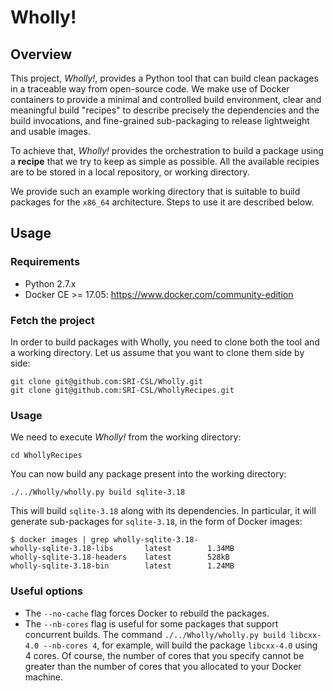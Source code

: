 # Wholly!

## Overview

This project, *Wholly!*, provides a Python tool that can build clean packages in a traceable way from open-source code. We make use of Docker containers to provide a minimal and controlled build environment, clear and meaningful build "recipes" to describe precisely the dependencies and the build invocations, and fine-grained sub-packaging to release lightweight and usable images.

To achieve that, *Wholly!* provides the orchestration to build a package using a **recipe** that we try to keep as simple as possible. All the available recipies are to be stored in a local repository, or working directory.

We provide such an example working directory that is suitable to build packages for the `x86_64` architecture. Steps to use it are described below.

## Usage

### Requirements

- Python 2.7.x
- Docker CE >= 17.05: https://www.docker.com/community-edition

### Fetch the project

In order to build packages with Wholly, you need to clone both the tool and a working directory. Let us assume that you want to clone them side by side:

```
git clone git@github.com:SRI-CSL/Wholly.git
git clone git@github.com:SRI-CSL/WhollyRecipes.git
```

### Usage

We need to execute *Wholly!* from the working directory:
```
cd WhollyRecipes
```

You can now build any package present into the working directory:

```
./../Wholly/wholly.py build sqlite-3.18
```
This will build `sqlite-3.18` along with its dependencies. In particular, it will generate sub-packages for `sqlite-3.18`, in the form of Docker images:

```
$ docker images | grep wholly-sqlite-3.18-
wholly-sqlite-3.18-libs       latest        1.34MB
wholly-sqlite-3.18-headers    latest        528kB
wholly-sqlite-3.18-bin        latest        1.24MB
```

### Useful options

- The `--no-cache` flag forces Docker to rebuild the packages.
- The `--nb-cores` flag is useful for some packages that support concurrent builds. The command `./../Wholly/wholly.py build libcxx-4.0 --nb-cores 4`, for example, will build the package `libcxx-4.0` using 4 cores. Of course, the number of cores that you specify cannot be greater than the number of cores that you allocated to your Docker machine.
